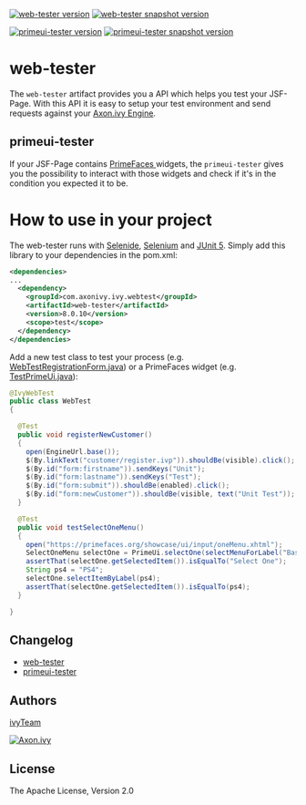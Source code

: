 [![web-tester version][0]][1] [![web-tester snapshot version][2]][3]

[![primeui-tester version][4]][5] [![primeui-tester snapshot version][6]][7]

# web-tester
The `web-tester` artifact provides you a API which helps you test your JSF-Page.
With this API it is easy to setup your test environment and send requests
against your [Axon.ivy Engine](https://developer.axonivy.com/download). 

## primeui-tester
If your JSF-Page contains [PrimeFaces ](https://www.primefaces.org/showcase/)
widgets, the `primeui-tester` gives you the possibility to interact with those
widgets and check if it's in the condition you expected it to be. 

# How to use in your project
The web-tester runs with [Selenide](https://selenide.org/),
[Selenium](https://selenium.dev/projects/) and [JUnit
5](https://junit.org/junit5/). Simply add this library to your dependencies in
the pom.xml:

```xml
<dependencies>
...
  <dependency>
    <groupId>com.axonivy.ivy.webtest</groupId>
    <artifactId>web-tester</artifactId>
    <version>8.0.10</version>
    <scope>test</scope>
  </dependency>
</dependencies>
```

Add a new test class to test your process (e.g.
[WebTestRegistrationForm.java](https://github.com/axonivy/project-build-examples/blob/master/compile-test/crmIntegrationTests/src_test/ch/ivyteam/integrationtest/WebTestRegistrationForm.java))
or a PrimeFaces widget (e.g.
[TestPrimeUi.java](primeui-tester/src/test/java/com/axonivy/ivy/webtest/primeui/TestPrimeUi.java)):

```java
@IvyWebTest
public class WebTest
{

  @Test
  public void registerNewCustomer()
  {
    open(EngineUrl.base());
    $(By.linkText("customer/register.ivp")).shouldBe(visible).click();
    $(By.id("form:firstname")).sendKeys("Unit");
    $(By.id("form:lastname")).sendKeys("Test");
    $(By.id("form:submit")).shouldBe(enabled).click();
    $(By.id("form:newCustomer")).shouldBe(visible, text("Unit Test"));
  }

  @Test
  public void testSelectOneMenu()
  {
    open("https://primefaces.org/showcase/ui/input/oneMenu.xhtml");
    SelectOneMenu selectOne = PrimeUi.selectOne(selectMenuForLabel("Basic:"));
    assertThat(selectOne.getSelectedItem()).isEqualTo("Select One");
    String ps4 = "PS4";
    selectOne.selectItemByLabel(ps4);
    assertThat(selectOne.getSelectedItem()).isEqualTo(ps4);
  }

}
```

## Changelog
- [web-tester](web-tester/CHANGELOG.md)
- [primeui-tester](primeui-tester/CHANGELOG.md)

## Authors

[ivyTeam](https://developer.axonivy.com/)

[![Axon.ivy](https://www.axonivy.com/hubfs/brand/axonivy-logo-black.svg)](http://www.axonivy.com)


## License
The Apache License, Version 2.0

[0]: https://img.shields.io/badge/web--tester-8.0.10-green
[1]: https://repo1.maven.org/maven2/com/axonivy/ivy/webtest/web-tester/
[2]: https://img.shields.io/badge/web--tester-8.0.10--SNAPSHOT-yellow
[3]: https://oss.sonatype.org/content/repositories/snapshots/com/axonivy/ivy/webtest/web-tester/
[4]: https://img.shields.io/badge/primeui--tester-8.0.10-green
[5]: https://repo1.maven.org/maven2/com/axonivy/ivy/webtest/primeui-tester/
[6]: https://img.shields.io/badge/primeui--tester-8.0.10--SNAPSHOT-yellow
[7]: https://oss.sonatype.org/content/repositories/snapshots/com/axonivy/ivy/webtest/primeui-tester/
